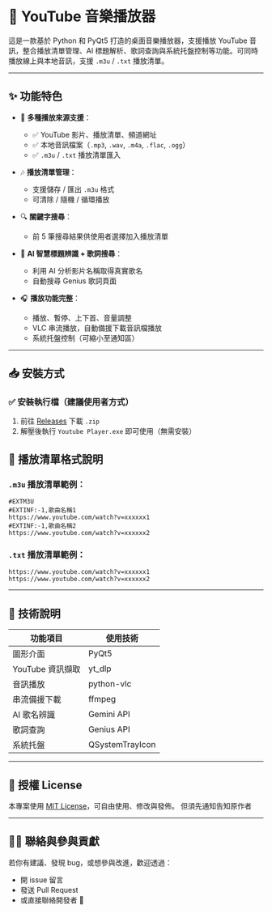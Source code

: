 # 🎵 YouTube 音樂播放器

這是一款基於 Python 和 PyQt5 打造的桌面音樂播放器，支援播放 YouTube 音訊，整合播放清單管理、AI 標題解析、歌詞查詢與系統托盤控制等功能。可同時播放線上與本地音訊，支援 `.m3u` / `.txt` 播放清單。

---

## ✨ 功能特色

- 🔗 **多種播放來源支援**：
  - ✅ YouTube 影片、播放清單、頻道網址
  - ✅ 本地音訊檔案（`.mp3`, `.wav`, `.m4a`, `.flac`, `.ogg`）
  - ✅ `.m3u` / `.txt` 播放清單匯入

- 🎶 **播放清單管理**：
  - 支援儲存 / 匯出 `.m3u` 格式
  - 可清除 / 隨機 / 循環播放

- 🔍 **關鍵字搜尋**：
  - 前 5 筆搜尋結果供使用者選擇加入播放清單

- 🧠 **AI 智慧標題辨識 + 歌詞搜尋**：
  - 利用 AI 分析影片名稱取得真實歌名
  - 自動搜尋 Genius 歌詞頁面

- 🎧 **播放功能完整**：
  - 播放、暫停、上下首、音量調整
  - VLC 串流播放，自動備援下載音訊檔播放
  - 系統托盤控制（可縮小至通知區）

---

## 📥 安裝方式

### ✅ 安裝執行檔（建議使用者方式）

1. 前往 [Releases](https://github.com/yourname/Youtube-Music-Player/releases) 下載 `.zip`
2. 解壓後執行 `Youtube Player.exe` 即可使用（無需安裝）

## 📝 播放清單格式說明

### `.m3u` 播放清單範例：
```
#EXTM3U
#EXTINF:-1,歌曲名稱1
https://www.youtube.com/watch?v=xxxxxx1
#EXTINF:-1,歌曲名稱2
https://www.youtube.com/watch?v=xxxxxx2
```

### `.txt` 播放清單範例：
```
https://www.youtube.com/watch?v=xxxxxx1
https://www.youtube.com/watch?v=xxxxxx2
```

---

## 🔧 技術說明

| 功能項目         | 使用技術          |
|------------------|-------------------|
| 圖形介面         | PyQt5             |
| YouTube 資訊擷取 | yt_dlp            |
| 音訊播放         | python-vlc        |
| 串流備援下載     | ffmpeg            |
| AI 歌名辨識      | Gemini API |
| 歌詞查詢         | Genius API        |
| 系統托盤         | QSystemTrayIcon   |

---

## 📄 授權 License

本專案使用 [MIT License](https://opensource.org/licenses/MIT)，可自由使用、修改與發佈。
但須先通知告知原作者

---

## 🙋‍♀️ 聯絡與參與貢獻

若你有建議、發現 bug，或想參與改進，歡迎透過：

- 開 issue 留言
- 發送 Pull Request
- 或直接聯絡開發者 🙌

